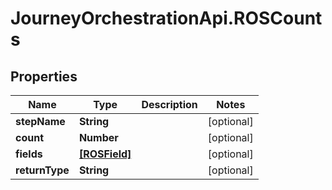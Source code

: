 # JourneyOrchestrationApi.ROSCounts

## Properties

Name | Type | Description | Notes
------------ | ------------- | ------------- | -------------
**stepName** | **String** |  | [optional] 
**count** | **Number** |  | [optional] 
**fields** | [**[ROSField]**](ROSField.md) |  | [optional] 
**returnType** | **String** |  | [optional] 


